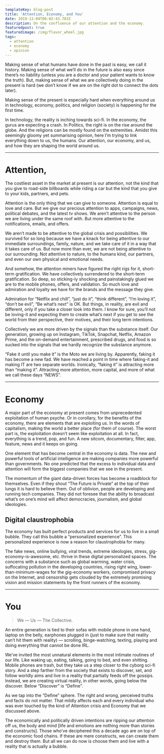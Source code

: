 ```yaml
---
templateKey: blog-post
title: 'Attention, Economy, and You'
date: 2019-12-04T06:02:43.783Z
description: On the confluence of our attention and the economy.
featuredpost: true
featuredimage: /img/flavor_wheel.jpg
tags:
  - attention
  - economy
  - opinion
---
```

Making sense of what humans have done in the past is easy, we call it history. Making sense of what we’ll do in the future is also easy since there’s no liability (unless you are a doctor and your patient wants to know the truth). But, making sense of what we are collectively doing in the present is hard (we don’t know if we are on the right dot to connect the dots later).

Making sense of the present is especially hard when everything around us in technology, economy, politics, and religion (society) is happening for the first time.

In technology, the reality is inching towards sci-fi. In the economy, the gurus are expecting a crash. In Politics, the right is on the rise around the globe. And the religions can be mostly found on the extremities. Amidst this seemingly gloomy yet summarising opinion, here I’m trying to link everything down to us, the humans. Our attention, our economy, and us, and how they are shaping the world around us.

___

# Attention,

The costliest asset in the market at present is our attention, not the kind that you give to road-side billboards while riding a car but the kind that you give to your kids, partners, and pets.

Attention is the only thing that we can give to someone. Attention is equal to love and care. But we give our precious attention to apps, campaigns, news, political debates, and the latest tv shows. We aren’t attentive to the person we are living under the same roof with. But more attentive to the notifications, emails, and offers.

We aren’t made to be attentive to the global crisis and possibilities. We survived for so long because we have a knack for being attentive to our immediate surroundings, family, nature, and we take care of it in a way that it takes care of us. But now more than ever, we are not being attentive to our surrounding. Not attentive to nature, to the humans kind, our partners, and even our own physical and emotional needs.

And somehow, the attention miners have figured the right rigs for it, short-term gratification. We have collectively surrendered to the short-term gratification. So deep, so sticking-ly shocking and painstakingly glued we are to the mobile phones, offers, and validation. So much love and admiration and loyalty we have for the brands and the message they give.

Admiration for “Netflix and chill”, “just do it”, “think different”, “I’m loving it”, “don’t be evil”, “Be what’s next” is OK. But things, in reality, are evil and different, only if you take a closer look into them. I know for sure, you’ll not be loving-it and expecting them to create what’s next if you get to see the world from their perspective, their motives, and their long term intentions.

Collectively we are more driven by the signals than the substance itself. Our generation, growing up on Instagram, TikTok, Snapchat, Netflix, Amazon Prime, and the on-demand entertainment, prescribed drugs, and food is so sucked into the signals that we hardly recognize the substance anymore.

“Fake it until you make it” is the Moto we are living by. Apparently, faking it has become a new fad. We have reached a point in time where faking-it and making IT are two separate worlds. Ironically, “faking it” is attracting more than “making it”. Attracting more attention, more capital, and more of what we call these days “NEWS”.

___



# Economy

A major part of the economy at present comes from unprecedented exploitation of human psyche. Or in corollary, for the benefits of the economy, there are elements that are exploiting us. In the words of capitalism, making the world a better place (for them of course). The worst part is, the exploitation doesn’t seem like exploitation at all. In fact, everything is a trend, pop, and fun. A new sitcom, documentary, filter, app, feature, news and it keeps on going.

One element that has become central in the economy is data. The new and powerful tools of artificial intelligence are making companies more powerful than governments. No one predicted that the excess to individual data and attention will form the biggest companies that we see in the present.

The momentum of the giant data-driven forces has become a roadblock for themselves. Even if they shout “The Future is Private” at the top of their lungs it is hard to believe them. Out of oblivion, people are developing and running tech companies. They did not foresee that the ability to broadcast what’s on one’s mind will affect democracies, journalism, and global ideologies.

## Digital claustrophobia

The economy has built perfect products and services for us to live in a small bubble. They call this bubble a “personalized experience”. This personalized experience is now a reason for claustrophobia for many.

The fake news, online bullying, viral trends, extreme ideologies, stress, gig-economy-is-awesome, etc. thrive in these digital personalized spaces. The concerns with a substance such as global warming, water crisis, suffocating pollution in the developing countries, rising right wing, lower-than-minimum-wages for the gig-economy workers, compromised privacy on the Internet, and censorship gets clouded by the extremely promising vision and mission statements by the front runners of the economy.



___



# You

> We — Us — The Collective.

An entire generation is tied to their sofas with mobile phone in one hand, laptop on the belly, earphones plugged in (just to make sure that reality can’t hit them with reality) — scrolling, binge-watching, texting, playing and doing everything that cannot be done IRL.

We’ve invited the most unnatural elements in the most intimate routines of our life. Like waking up, eating, talking, going to bed, and even shitting. Mobile phones are trash, but they take us a step closer to the cyborg sci-fi story. And a step farther from the society that exists to discover, set, and follow worldly aims and live in a reality that partially feeds off the gossips. Instead, we are creating virtual reality, in other words, going below the discover. Below “Discover” is “Define”.

As we tap into the “Define” sphere. The right and wrong, perceived truths and facts do not matter. That mildly affects each and every individual who was ever touched by the kind of Attention crisis and Economy that we discussed above.

The economically and politically driven intentions are ripping our attention off us, the body and mind \[life and emotions are nothing more than stories and constructs]. Those who’ve deciphered this a decade ago are on top of the economic food chains. If these are mere constructs, we can create them and destroy them. But all we can do now is choose them and live with a reality that is actually a bubble.
